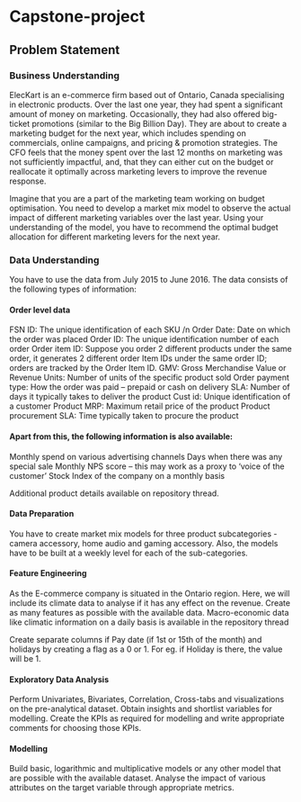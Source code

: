 # Capstone-project

## Problem Statement

### Business Understanding
ElecKart is an e-commerce firm based out of Ontario, Canada specialising in electronic products. Over the last one year, they had spent a significant amount of money on marketing. Occasionally, they had also offered big-ticket promotions (similar to the Big Billion Day). They are about to create a marketing budget for the next year, which includes spending on commercials, online campaigns, and pricing & promotion strategies. The CFO feels that the money spent over the last 12 months on marketing was not sufficiently impactful, and, that they can either cut on the budget or reallocate it optimally across marketing levers to improve the revenue response.

Imagine that you are a part of the marketing team working on budget optimisation. You need to develop a market mix model to observe the actual impact of different marketing variables over the last year. Using your understanding of the model, you have to recommend the optimal budget allocation for different marketing levers for the next year.

### Data Understanding
You have to use the data from July 2015 to June 2016. The data consists of the following types of information:

#### Order level data

FSN ID: The unique identification of each SKU /n
Order Date: Date on which the order was placed
Order ID: The unique identification number of each order
Order item ID: Suppose you order 2 different products under the same order, it generates 2 different order Item IDs under the same order ID; orders are tracked by the Order Item ID.
GMV: Gross Merchandise Value or Revenue
Units: Number of units of the specific product sold
Order payment type: How the order was paid – prepaid or cash on delivery
SLA: Number of days it typically takes to deliver the product
Cust id: Unique identification of a customer
Product MRP: Maximum retail price of the product
Product procurement SLA: Time typically taken to procure the product

#### Apart from this, the following information is also available:

Monthly spend on various advertising channels
Days when there was any special sale
Monthly NPS score – this may work as a proxy to ‘voice of the customer’
Stock Index of the company on a monthly basis 

Additional product details available on repository thread.

#### Data Preparation

You have to create market mix models for three product subcategories  - camera accessory, home audio and gaming accessory. Also, the models have to be built at a weekly level for each of the sub-categories.
 
#### Feature Engineering

As the E-commerce company is situated in the Ontario region. Here, we will include its climate data to analyse if it has any effect on the revenue. Create as many features as possible with the available data. Macro-economic data like climatic information on a daily basis is available in the repository thread

Create separate columns if Pay date (if 1st or 15th of the month) and holidays by creating a flag as a 0 or 1. For eg. if Holiday is there, the value will be 1.

#### Exploratory Data Analysis

Perform Univariates, Bivariates, Correlation, Cross-tabs and visualizations on the pre-analytical dataset. Obtain insights and shortlist variables for modelling. Create the KPIs as required for modelling and write appropriate comments for choosing those KPIs.

#### Modelling

Build basic, logarithmic and multiplicative models or any other model that are possible with the available dataset. Analyse the impact of various attributes on the target variable through appropriate metrics. 
